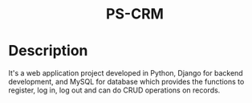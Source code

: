 <h1 align = "center" >PS-CRM<h1/>
  
# Description
It's a web application project developed in Python, Django for backend development, and MySQL
for database which provides the functions to register, log in, log out and can do CRUD
operations on records.
